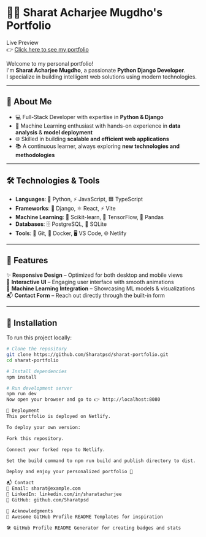 # 🧑‍💻 Sharat Acharjee Mugdho's Portfolio  

Live Preview  
👉 [Click here to see my portfolio](https://mugdho-portfolio.netlify.app/)

Welcome to my personal portfolio!  
I'm **Sharat Acharjee Mugdho**, a passionate **Python Django Developer**.  
I specialize in building intelligent web solutions using modern technologies.  

---

## 🚀 About Me  

- 💻 Full-Stack Developer with expertise in **Python & Django**  
- 🤖 Machine Learning enthusiast with hands-on experience in **data analysis** & **model deployment**  
- 🌐 Skilled in building **scalable and efficient web applications**  
- 📚 A continuous learner, always exploring **new technologies and methodologies**  

---

## 🛠️ Technologies & Tools  

- **Languages**: 🐍 Python, ⚡ JavaScript, 🟦 TypeScript  
- **Frameworks**: 🎯 Django, ⚛️ React, ⚡ Vite  
- **Machine Learning**: 🤖 Scikit-learn, 🧠 TensorFlow, 🐼 Pandas  
- **Databases**: 🗄️ PostgreSQL, 📘 SQLite  
- **Tools**: 🔧 Git, 🐳 Docker, 🖥️ VS Code, 🌐 Netlify  

---

## 🔧 Features  

✨ **Responsive Design** – Optimized for both desktop and mobile views  
🎨 **Interactive UI** – Engaging user interface with smooth animations  
🤖 **Machine Learning Integration** – Showcasing ML models & visualizations  
📬 **Contact Form** – Reach out directly through the built-in form  

---

## 🧪 Installation  

To run this project locally:  

```bash
# Clone the repository
git clone https://github.com/Sharatpsd/sharat-portfolio.git
cd sharat-portfolio

# Install dependencies
npm install

# Run development server
npm run dev
Now open your browser and go to 👉 http://localhost:8080

🚀 Deployment
This portfolio is deployed on Netlify.

To deploy your own version:

Fork this repository.

Connect your forked repo to Netlify.

Set the build command to npm run build and publish directory to dist.

Deploy and enjoy your personalized portfolio 🎉

📬 Contact
📧 Email: sharat@example.com
💼 LinkedIn: linkedin.com/in/sharatacharjee
🐙 GitHub: github.com/Sharatpsd

🙏 Acknowledgments
🎨 Awesome GitHub Profile README Templates for inspiration

🛠️ GitHub Profile README Generator for creating badges and stats
